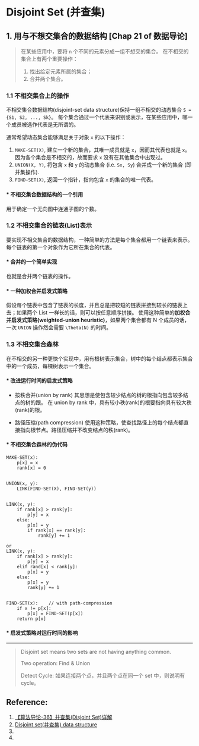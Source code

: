 # Disjoint Set (并查集)

## 1. 用与不想交集合的数据结构 [Chap 21 of 数据导论]
> 在某些应用中，要将 `n` 个不同的元素分成一组不想交的集合。
> 在不相交的集合上有两个重要操作：
> 1. 找出给定元素所属的集合；
> 2. 合并两个集合。


### 1.1 不相交集合上的操作
不相交集合数据结构(disjoint-set data structure)保持一组不相交的动态集合 `S = {S1, S2, ..., Sk}`。
每个集合通过一个代表来识别或表示，在某些应用中，哪一个成员被选作代表是无所谓的。

通常希望动态集合能够满足关于对象 `x` 的以下操作：
1. `MAKE-SET(X)`, 建立一个新的集合，其唯一成员就是 `x`，因而其代表也就是 `x`。因为各个集合是不相交的，故而要求 `x` 没有在其他集合中出现过。 
2. `UNION(X, Y)`, 将包含 `x` 和 `y` 的动态集合 (i.e. `Sx, Sy`) 合并成一个新的集合 (即并集操作).
3. `FIND-SET(X)`, 返回一个指针，指向包含 `x` 的集合的唯一代表。 

#### * 不相交集合数据结构的一个引用
用于确定一个无向图中连通子图的个数。


### 1.2 不相交集合的链表(List)表示
要实现不相交集合的数据结构，一种简单的方法是每个集合都用一个链表来表示。每个链表的第一个对象作为它所在集合的代表。

#### * 合并的一个简单实现 
也就是合并两个链表的操作。

#### * 一种加权合并启发式策略
假设每个链表中包含了链表的长度，并且总是把较短的链表拼接到较长的链表上去；如果两个 List 一样长的话，则可以按任意顺序拼接。
使用这种简单的**加权合并启发式策略(weighted-union heuristic)**，如果两个集合都有 N 个成员的话，一次 `UNION` 操作然会需要 `\Theta(N)` 的时间。


### 1.3 不相交集合森林
在不相交的另一种更快个实现中，用有根树表示集合，树中的每个结点都表示集合中的一个成员，每棵树表示一个集合。

#### * 改进运行时间的启发式策略 
* 按秩合并(union by rank)
其思想是使包含较少结点的树的根指向包含较多结点的树的跟。
在 union by rank 中，具有较小秩(rank)的根要指向具有较大秩(rank)的根。

* 路径压缩(path compression)
使用这种策略，使查找路径上的每个结点都直接指向根节点。路径压缩并不改变结点的秩(rank)。

#### * 不相交集合森林的伪代码
``` 
MAKE-SET(x):
    p[x] = x
    rank[x] = 0


UNION(x, y):
    LINK(FIND-SET(X), FIND-SET(y))


LINK(x, y):
    if rank[x] > rank[y]:
        p[y] = x
    else:
        p[x] = y
        if rank[x] == rank[y]:
            rank[y] += 1

or
LINK(x, y):
    if rank[x] > rank[y]:
        p[y] = x
    elif rand[x] < rank[y]:
        p[x] = y
    else:
        p[x] = y
        rank[y] += 1


FIND-SET(x):    // with path-compression
    if x != p[x]:
        p[x] = FIND-SET(p[x])
    return p[x]
```

#### * 启发式策略对运行时间的影响


---
> Disjoint set means two sets are not having anything common.
>
> Two operation: Find & Union
>
> Detect Cycle: 如果连接两个点，并且两个点在同一个 set 中，则说明有 cycle。



## Reference:
1. [【算法导论-36】并查集(Disjoint Set)详解](https://blog.csdn.net/BrilliantEagle/article/details/52422188)
2. [Disjoint set(并查集) data structure](https://blog.csdn.net/a130737/article/details/38438531)
3.
4. 